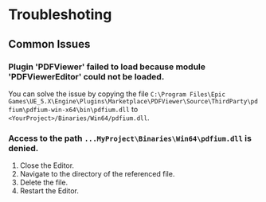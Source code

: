 
# Troubleshoting

## Common Issues

### Plugin 'PDFViewer' failed to load because module 'PDFViewerEditor' could not be loaded.
You can solve the issue by copying the file
`C:\Program Files\Epic Games\UE_5.X\Engine\Plugins\Marketplace\PDFViewer\Source\ThirdParty\pdfium\pdfium-win-x64\bin\pdfium.dll`
to `<YourProject>/Binaries/Win64/pdfium.dll`.

###  Access to the path `...MyProject\Binaries\Win64\pdfium.dll` is denied.
1. Close the Editor.
2. Navigate to the directory of the referenced file.
3. Delete the file.
4. Restart the Editor.
